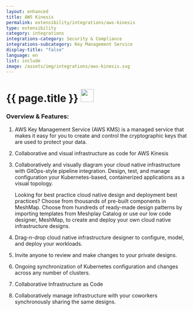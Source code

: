 ```yaml
---
layout: enhanced
title: AWS Kinesis
permalink: extensibility/integrations/aws-kinesis
type: extensibility
category: integrations
integrations-category: Security & Compliance
integrations-subcategory: Key Management Service
display-title: "false"
language: en
list: include
image: /assets/img/integrations/aws-kinesis.svg
---
```


<h1>{{ page.title }} <img src="{{ page.image }}" style="width: 35px; height: 35px;" /></h1>


<!-- This needs replaced with the Category property, not the sub-category.
 #### About: AWS Key Management Service (AWS KMS) is a managed service that makes it easy for you to create and control the cryptographic keys that are used to protect your data. -->

### Overview & Features:

1. AWS Key Management Service (AWS KMS) is a managed service that makes it easy for you to create and control the cryptographic keys that are used to protect your data.

2. Collaborative and visual infrastructure as code for AWS Kinesis

4. 
    Collaboratively and visually diagram your cloud native infrastructure with GitOps-style pipeline integration. Design, test, and manage configuration your Kubernetes-based, containerized applications as a visual topology.



    Looking for best practice cloud native design and deployment best practices? Choose from thousands of pre-built components in MeshMap. Choose from hundreds of ready-made design patterns by importing templates from Meshplay Catalog or use our low code designer, MeshMap, to create and deploy your own cloud native infrastructure designs.



5. Drag-n-drop cloud native infrastructure designer to configure, model, and deploy your workloads.

6. Invite anyone to review and make changes to your private designs.

7. Ongoing synchronization of Kubernetes configuration and changes across any number of clusters.

8. Collaborative Infrastructure as Code

9. Collaboratively manage infrastructure with your coworkers synchronously sharing the same designs.

